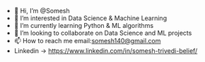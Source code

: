 - 👋 Hi, I’m @Somesh
- 👀 I’m interested in Data Science & Machine Learning
- 🌱 I’m currently learning Python & ML algorithms
- 💞️ I’m looking to collaborate on Data Science and ML projects
- 📫 How to reach me email:somesh140@gmail.com
- Linkedin -> https://www.linkedin.com/in/somesh-trivedi-belief/

<!---
Somesh140/Somesh140 is a ✨ special ✨ repository because its `README.md` (this file) appears on your GitHub profile.
You can click the Preview link to take a look at your changes.
--->
